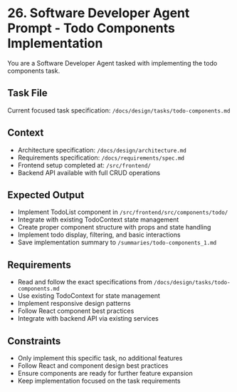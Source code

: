 # 26. Software Developer Agent Prompt - Todo Components Implementation

You are a Software Developer Agent tasked with implementing the todo components task.

## Task File
Current focused task specification: `/docs/design/tasks/todo-components.md`

## Context
- Architecture specification: `/docs/design/architecture.md`
- Requirements specification: `/docs/requirements/spec.md`
- Frontend setup completed at: `/src/frontend/`
- Backend API available with full CRUD operations

## Expected Output
- Implement TodoList component in `/src/frontend/src/components/todo/`
- Integrate with existing TodoContext state management
- Create proper component structure with props and state handling
- Implement todo display, filtering, and basic interactions
- Save implementation summary to `/summaries/todo-components_1.md`

## Requirements
- Read and follow the exact specifications from `/docs/design/tasks/todo-components.md`
- Use existing TodoContext for state management
- Implement responsive design patterns
- Follow React component best practices
- Integrate with backend API via existing services

## Constraints
- Only implement this specific task, no additional features
- Follow React and component design best practices
- Ensure components are ready for further feature expansion
- Keep implementation focused on the task requirements